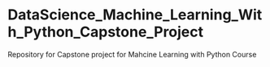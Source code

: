 # DataScience_Machine_Learning_With_Python_Capstone_Project
Repository for Capstone project for Mahcine Learning with Python Course
